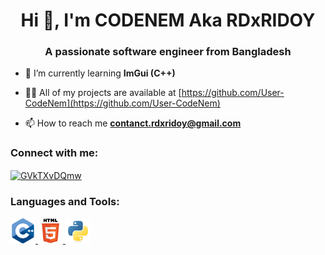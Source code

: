 <h1 align="center">Hi 👋, I'm CODENEM Aka RDxRIDOY</h1>
<h3 align="center">A passionate software engineer from Bangladesh</h3>

- 🌱 I’m currently learning **ImGui (C++)**

- 👨‍💻 All of my projects are available at [https://github.com/User-CodeNem](https://github.com/User-CodeNem)

- 📫 How to reach me **contanct.rdxridoy@gmail.com**

<h3 align="left">Connect with me:</h3>
<p align="left">
<a href="https://discord.gg/GVkTXvDQmw" target="blank"><img align="center" src="https://raw.githubusercontent.com/rahuldkjain/github-profile-readme-generator/master/src/images/icons/Social/discord.svg" alt="GVkTXvDQmw" height="30" width="40" /></a>
</p>

<h3 align="left">Languages and Tools:</h3>
<p align="left"> <a href="https://www.w3schools.com/cpp/" target="_blank" rel="noreferrer"> <img src="https://raw.githubusercontent.com/devicons/devicon/master/icons/cplusplus/cplusplus-original.svg" alt="cplusplus" width="40" height="40"/> </a> <a href="https://www.w3.org/html/" target="_blank" rel="noreferrer"> <img src="https://raw.githubusercontent.com/devicons/devicon/master/icons/html5/html5-original-wordmark.svg" alt="html5" width="40" height="40"/> </a> <a href="https://www.python.org" target="_blank" rel="noreferrer"> <img src="https://raw.githubusercontent.com/devicons/devicon/master/icons/python/python-original.svg" alt="python" width="40" height="40"/> </a> </p>

